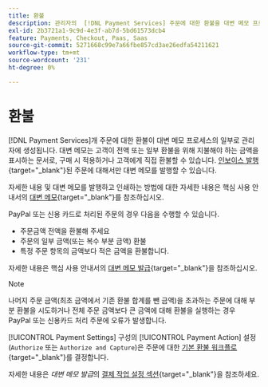 ```yaml
---
title: 환불
description: 관리자의  [!DNL Payment Services] 주문에 대한 환불을 대변 메모 프로세스의 일부로 만듭니다.
exl-id: 2b3721a1-9c9d-4e3f-ab7d-5bd61573dcb4
feature: Payments, Checkout, Paas, Saas
source-git-commit: 5271668c99e7a66fbe857cd3ae26edfa54211621
workflow-type: tm+mt
source-wordcount: '231'
ht-degree: 0%

---
```


# 환불

[!DNL Payment Services]개 주문에 대한 환불이 대변 메모 프로세스의 일부로 관리자에 생성됩니다. 대변 메모는 고객이 전액 또는 일부 환불을 위해 지불해야 하는 금액을 표시하는 문서로, 구매 시 적용하거나 고객에게 직접 환불할 수 있습니다. [인보이스 발행](https://experienceleague.adobe.com/ko/docs/commerce-admin/stores-sales/order-management/invoices#create-an-invoice){target="_blank"}된 주문에 대해서만 대변 메모를 발행할 수 있습니다.

자세한 내용 및 대변 메모를 발행하고 인쇄하는 방법에 대한 자세한 내용은 핵심 사용 안내서의 [대변 메모](https://experienceleague.adobe.com/ko/docs/commerce-admin/stores-sales/order-management/credit-memos/credit-memos){target="_blank"}를 참조하십시오.

PayPal 또는 신용 카드로 처리된 주문의 경우 다음을 수행할 수 있습니다.

* 주문금액 전액을 환불해 주세요
* 주문의 일부 금액(또는 복수 부분 금액) 환불
* 특정 주문 항목의 금액보다 적은 금액을 환불합니다.

자세한 내용은 핵심 사용 안내서의 [대변 메모 발급](https://experienceleague.adobe.com/ko/docs/commerce-admin/stores-sales/order-management/credit-memos/credit-memo-create){target="_blank"}을 참조하십시오.

>[!NOTE]
>
>나머지 주문 금액(최초 금액에서 기존 환불 합계를 뺀 금액)을 초과하는 주문에 대해 부분 환불을 시도하거나 전체 주문 금액보다 큰 금액에 대해 환불을 실행하는 경우 PayPal 또는 신용카드 처리 주문에 오류가 발생합니다.

[!UICONTROL Payment Settings] 구성의 [!UICONTROL Payment Action] 설정(`Authorize` 또는 `Authorize and Capture`)은 주문에 대한 [기본 환불 워크플로](https://experienceleague.adobe.com/ko/docs/commerce-admin/stores-sales/order-management/credit-memos/credit-memos#refund-workflow){target="_blank"}를 결정합니다.

자세한 내용은 _대변 메모 발급_&#x200B;의 [결제 작업 설정 섹션](https://experienceleague.adobe.com/ko/docs/commerce-admin/stores-sales/order-management/credit-memos/credit-memo-create#payment-action-setting){target="_blank"}을 참조하세요.
